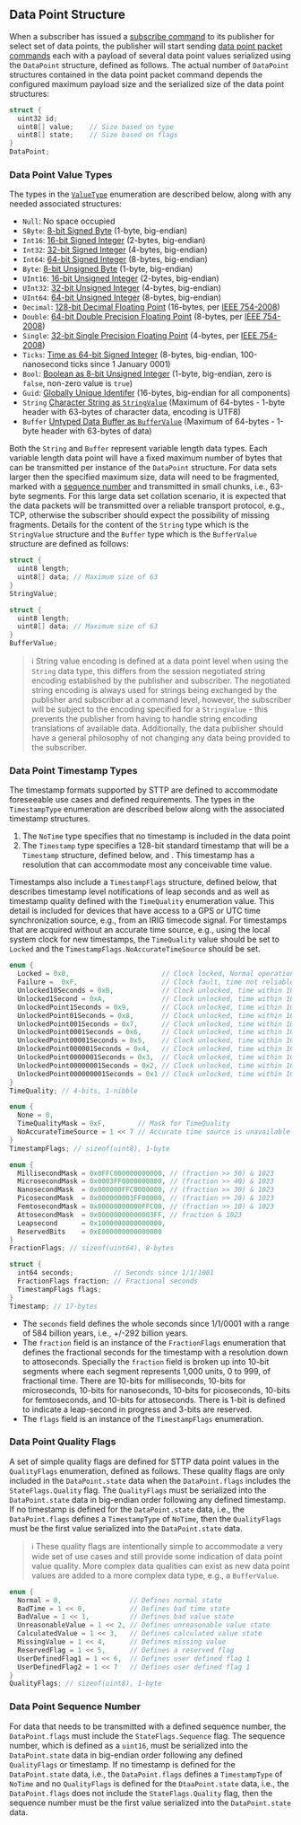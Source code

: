 ## Data Point Structure

When a subscriber has issued a [subscribe command](Commands.md#subscribe-command) to its publisher for select set of data points, the publisher will start sending [data point packet commands](Commands.md#data-point-packet-commands) each with a payload of several data point values serialized using the `DataPoint` structure, defined as follows. The actual number of `DataPoint` structures contained in the data point packet command depends the configured maximum payload size and the serialized size of the data point structures:

```C
struct {
  uint32 id;
  uint8[] value;    // Size based on type
  uint8[] state;    // Size based on flags
}
DataPoint;
```

### Data Point Value Types

The types in the [`ValueType`](Commands.md#runtime-id-mapping-command) enumeration are described below, along with any needed associated structures:

* `Null`: No space occupied
* `SByte`: [8-bit Signed Byte](https://en.wikipedia.org/wiki/Byte) (1-byte, big-endian)
* `Int16`: [16-bit Signed Integer](https://en.wikipedia.org/wiki/Integer_%28computer_science%29#Value_and_representation) (2-bytes, big-endian)
* `Int32`: [32-bit Signed Integer](https://en.wikipedia.org/wiki/Integer_%28computer_science%29#Value_and_representation) (4-bytes, big-endian)
* `Int64`: [64-bit Signed Integer](https://en.wikipedia.org/wiki/Integer_%28computer_science%29#Value_and_representation) (8-bytes, big-endian)
* `Byte`: [8-bit Unsigned Byte](https://en.wikipedia.org/wiki/Byte) (1-byte, big-endian)
* `UInt16`: [16-bit Unsigned Integer](https://en.wikipedia.org/wiki/Integer_%28computer_science%29#Value_and_representation) (2-bytes, big-endian)
* `UInt32`: [32-bit Unsigned Integer](https://en.wikipedia.org/wiki/Integer_%28computer_science%29#Value_and_representation) (4-bytes, big-endian)
* `UInt64`: [64-bit Unsigned Integer](https://en.wikipedia.org/wiki/Integer_%28computer_science%29#Value_and_representation) (8-bytes, big-endian)
* `Decimal`: [128-bit Decimal Floating Point](https://en.wikipedia.org/wiki/Decimal128_floating-point_format) (16-bytes, per [IEEE 754-2008](https://en.wikipedia.org/wiki/IEEE_754))
* `Double`: [64-bit Double Precision Floating Point](https://en.wikipedia.org/wiki/Double-precision_floating-point_format) (8-bytes, per [IEEE 754-2008](https://en.wikipedia.org/wiki/IEEE_754))
* `Single`: [32-bit Single Precision Floating Point](https://en.wikipedia.org/wiki/Single-precision_floating-point_format) (4-bytes, per [IEEE 754-2008](https://en.wikipedia.org/wiki/IEEE_754))
* `Ticks`: [Time as 64-bit Signed Integer](https://en.wikipedia.org/wiki/System_time) (8-bytes, big-endian, 100-nanosecond ticks since 1 January 0001)
* `Bool`: [Boolean as 8-bit Unsigned Integer](https://en.wikipedia.org/wiki/Boolean_data_type) (1-byte, big-endian, zero is `false`, non-zero value is `true`)
* `Guid`: [Globally Unique Identifer](https://en.wikipedia.org/wiki/Universally_unique_identifier) (16-bytes, big-endian for all components)
* `String` [Character String as `StringValue`](https://en.wikipedia.org/wiki/String_%28computer_science%29) (Maximum of 64-bytes - 1-byte header with 63-bytes of character data, encoding is UTF8)
* `Buffer` [Untyped Data Buffer as `BufferValue`](https://en.wikipedia.org/wiki/Data_buffer) (Maximum of 64-bytes - 1-byte header with 63-bytes of data)

Both the `String` and `Buffer` represent variable length data types. Each variable length data point will have a fixed maximum number of bytes that can be transmitted per instance of the `DataPoint` structure. For data sets larger then the specified maximum size, data will need to be fragmented, marked with a [sequence number](#data-point-sequence-number) and transmitted in small chunks, i.e., 63-byte segments. For this large data set collation scenario, it is expected that the data packets will be transmitted over a reliable transport protocol, e.g., TCP, otherwise the subscriber should expect the possibility of missing fragments. Details for the content of the `String` type which is the `StringValue` structure and the `Buffer` type which is the `BufferValue` structure are defined as follows:

```C
struct {
  uint8 length;
  uint8[] data; // Maximum size of 63
}
StringValue;

struct {
  uint8 length;
  uint8[] data; // Maximum size of 63
}
BufferValue;
```

> :information_source: String value encoding is defined at a data point level when using the `String` data type, this differs from the session negotiated string encoding established by the publisher and subscriber. The negotiated string encoding is always used for strings being exchanged by the publisher and subscriber at a command level, however, the subscriber will be subject to the encoding specified for a `StringValue` - this prevents the publisher from having to handle string encoding translations of available data. Additionally, the data publisher should have a general philosophy of not changing any data being provided to the subscriber.

### Data Point Timestamp Types

The timestamp formats supported by STTP are defined to accommodate foreseeable use cases and defined requirements. The types in the `TimestampType` enumeration are described below along with the associated timestamp structures.

1. The `NoTime` type specifies that no timestamp is included in the data point
2. The `Timestamp` type specifies a 128-bit standard timestamp that will be a `Timestamp` structure, defined below,
 and . This timestamp has a resolution that can accommodate most any conceivable time value.

Timestamps also include a `TimestampFlags` structure, defined below, that describes timestamp level notifications of leap seconds and  as well as timestamp quality defined with the `TimeQuality` enumeration value. This detail is included for devices that have access to a GPS or UTC time synchronization source, e.g., from an IRIG timecode signal. For timestamps that are acquired without an accurate time source, e.g., using the local system clock for new timestamps, the `TimeQuality` value should be set to `Locked` and the `TimestampFlags.NoAccurateTimeSource` should be set.

```C
enum {
  Locked = 0x0,                       // Clock locked, Normal operation
  Failure =  0xF,                     // Clock fault, time not reliable
  Unlocked10Seconds = 0xB,            // Clock unlocked, time within 10^1s
  Unlocked1Second = 0xA,              // Clock unlocked, time within 10^0s
  UnlockedPoint1Seconds = 0x9,        // Clock unlocked, time within 10^-1s
  UnlockedPoint01Seconds = 0x8,       // Clock unlocked, time within 10^-2s
  UnlockedPoint001Seconds = 0x7,      // Clock unlocked, time within 10^-3s
  UnlockedPoint0001Seconds = 0x6,     // Clock unlocked, time within 10^-4s
  UnlockedPoint00001Seconds = 0x5,    // Clock unlocked, time within 10^-5s
  UnlockedPoint000001Seconds = 0x4,   // Clock unlocked, time within 10^-6s
  UnlockedPoint0000001Seconds = 0x3,  // Clock unlocked, time within 10^-7s
  UnlockedPoint00000001Seconds = 0x2, // Clock unlocked, time within 10^-8s
  UnlockedPoint000000001Seconds = 0x1 // Clock unlocked, time within 10^-9s
}
TimeQuality; // 4-bits, 1-nibble

enum {
  None = 0,
  TimeQualityMask = 0xF,        // Mask for TimeQuality
  NoAccurateTimeSource = 1 << 7 // Accurate time source is unavailable
}
TimestampFlags; // sizeof(uint8), 1-byte

enum {
  MillisecondMask = 0x0FFC000000000000, // (fraction >> 50) & 1023
  MicrosecondMask = 0x0003FF0000000000, // (fraction >> 40) & 1023
  NanosecondMask  = 0x000000FFC0000000, // (fraction >> 30) & 1023
  PicosecondMask  = 0x000000003FF00000, // (fraction >> 20) & 1023
  FemtosecondMask = 0x00000000000FFC00, // (fraction >> 10) & 1023
  AttosecondMask  = 0x00000000000003FF, // fraction & 1023
  Leapsecond      = 0x1000000000000000,
  ReservedBits    = 0xE000000000000000
}
FractionFlags; // sizeof(uint64), 8-bytes

struct {
  int64 seconds;          // Seconds since 1/1/1001
  FractionFlags fraction; // Fractional seconds
  TimestampFlags flags;
}
Timestamp; // 17-bytes
```
- The `seconds` field defines the whole seconds since 1/1/0001 with a range of 584 billion years, i.e., +/-292 billion years.
- The `fraction` field is an instance of the `FractionFlags` enumeration that defines the fractional seconds for the timestamp with a resolution down to attoseconds. Specially the `fraction` field is broken up into 10-bit segments where each segment represents 1,000 units, 0 to 999, of fractional time. There are 10-bits for milliseconds, 10-bits for microseconds, 10-bits for nanoseconds, 10-bits for picoseconds, 10-bits for femtoseconds, and 10-bits for attoseconds. There is 1-bit is defined to indicate a leap-second in progress and 3-bits are reserved.
- The `flags` field is an instance of the `TimestampFlags` enumeration.

### Data Point Quality Flags

A set of simple quality flags are defined for STTP data point values in the `QualityFlags` enumeration, defined as follows. These quality flags are only included in the `DataPoint.state` data when the `DataPoint.flags` includes the `StateFlags.Quality` flag. The `QualityFlags` must be serialized into the `DataPoint.state` data in big-endian order following any defined timestamp. If no timestamp is defined for the `DataPoint.state` data, i.e., the `DataPoint.flags` defines a `TimestampType` of `NoTime`, then the `QualityFlags` must be the first value serialized into the `DataPoint.state` data.

> :information_source: These quality flags are intentionally simple to accommodate a very wide set of use cases and still provide some indication of data point value quality. More complex data qualities can exist as new data point values are added to a more complex data type, e.g., a `BufferValue`.

```C
enum {
  Normal = 0,                 // Defines normal state
  BadTime = 1 << 0,           // Defines bad time state
  BadValue = 1 << 1,          // Defines bad value state
  UnreasonableValue = 1 << 2, // Defines unreasonable value state
  CalculatedValue = 1 << 3,   // Defines calculated value state
  MissingValue = 1 << 4,      // Defines missing value
  ReservedFlag = 1 << 5,      // Defines a reserved flag
  UserDefinedFlag1 = 1 << 6,  // Defines user defined flag 1
  UserDefinedFlag2 = 1 << 7   // Defines user defined flag 1
}
QualityFlags; // sizeof(uint8), 1-byte
```

### Data Point Sequence Number

For data that needs to be transmitted with a defined sequence number, the `DataPoint.flags` must include the `StateFlags.Sequence` flag. The sequence number, which is defined as a `uint16`, must be serialized into the `DataPoint.state` data in big-endian order following any defined `QualityFlags` or timestamp. If no timestamp is defined for the `DataPoint.state` data, i.e., the `DataPoint.flags` defines a `TimestampType` of `NoTime` and no `QualityFlags` is defined for the `DtaaPoint.state` data, i.e., the `DataPoint.flags` does not include the `StateFlags.Quality` flag, then the sequence number must be the first value serialized into the `DataPoint.state` data.
